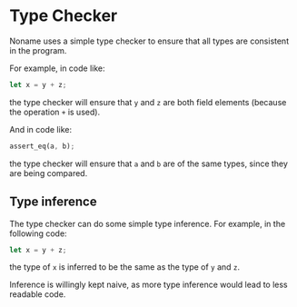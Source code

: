 # Type Checker

Noname uses a simple type checker to ensure that all types are consistent in the program.

For example, in code like:

```rust
let x = y + z;
```

the type checker will ensure that `y` and `z` are both field elements (because the operation `+` is used).

And in code like:

```rust
assert_eq(a, b);
```

the type checker will ensure that `a` and `b` are of the same types, since they are being compared.

## Type inference

The type checker can do some simple type inference. For example, in the following code:

```rust
let x = y + z;
```

the type of `x` is inferred to be the same as the type of `y` and `z`.

Inference is willingly kept naive, as more type inference would lead to less readable code.
